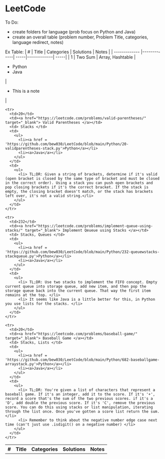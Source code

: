 # LeetCode

To Do: 
- create folders for language (prob focus on Python and Java)
- create an overall table (problem number, Problem Title, categories, language redirect, notes) 

Ex Table: 
| #        | Title           | Categories  | Solutions | Notes |
| ------------- |-------------| -----|-------------| -----|
| 1     | Two Sum | Array, Hashtable |<ul><li>Python</li><li>Java</li></ul> |<ul><li>This is a note</li></ul>|

<table>
  <tbody>
    <tr>
      <th> # </th>
      <th> Title </th>
      <th> Categories </th>
      <th> Solutions </th>
      <th> Notes </th>
    </tr>
    
    <tr>
      <td>20</td>
      <td><a href="https://leetcode.com/problems/valid-parentheses/" target="_blank"> Valid Parentheses </a></td>
      <td> Stacks </td>
      <td>        
        <ul>
          <li><a href = 'https://github.com/bew030/LeetCode/blob/main/Python/20-validparentheses-stack.py'>Python</a></li>
          <li><a>Java</a></li>
        </ul>
      </td>
      <td>
        <ul>
          <li> TL;DR: Given a string of brackets, determine if it's valid (open bracket is closed by the same type of bracket and must be closed in the correct order). Using a stack you can push open brackets and pop closing brackets if it's the correct bracket. If the stack is empty, the closing bracket doesn't match, or the stack has brackets left over, it's not a valid string.</li>
        </ul>
      </td>
    </tr>
    
    <tr>
      <td>232</td>
      <td><a href="https://leetcode.com/problems/implement-queue-using-stacks/" target="_blank"> Implement Qeueue using Stacks </a></td>
      <td> Stacks, Queues </td>
      <td>        
        <ul>
          <li><a href = 'https://github.com/bew030/LeetCode/blob/main/Python/232-queuewstacks-stackqueue.py'>Python</a></li>
          <li><a>Java</a></li>
        </ul>
      </td>
      <td>
        <ul>
          <li> TL;DR: Use two stacks to implement the FIFO concept. Empty current queue into storage queue, add new item, and then pop the storage queue back into the current queue. That way the first item remains at the top. </li>
          <li> It seems like Java is a little better for this, in Python you use lists for the stacks. </li>
        </ul>
      </td>
    </tr>
    
    <tr>
      <td>20</td>
      <td><a href="https://leetcode.com/problems/baseball-game/" target="_blank"> Baseball Game </a></td>
      <td> Stacks, Lists </td>
      <td>        
        <ul>
          <li><a href = 'https://github.com/bew030/LeetCode/blob/main/Python/682-baseballgame-arraystack.py'>Python</a></li>
          <li><a>Java</a></li>
        </ul>
      </td>
      <td>
        <ul>
          <li> TL;DR: You're given a list of characters that represent a baseball game. If it's an integer, add it to the score. If it's '+', record a score that's the sum of the two previous scores. if it's a 'D', add double the previous score. If it's 'C', remove the previous score. You can do this using stacks or list manipulation, iterating through the list once. Once you've gotten a score list return the sum. </li>
          <li> Remember to think about the negative number edge case next time (can't just use .isdigit() on a negative number) </li>
        </ul>
      </td>
    </tr>
    
  </tbody>
</table>
